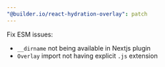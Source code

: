 ```yaml
---
"@builder.io/react-hydration-overlay": patch
---
```


Fix ESM issues:

- `__dirname` not being available in Nextjs plugin
- `Overlay` import not having explicit `.js` extension
